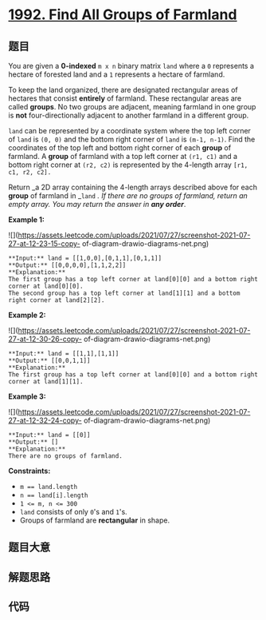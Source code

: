 # [1992. Find All Groups of Farmland](https://leetcode.com/problems/find-all-groups-of-farmland)

## 题目

You are given a **0-indexed** `m x n` binary matrix `land` where a `0`
represents a hectare of forested land and a `1` represents a hectare of
farmland.

To keep the land organized, there are designated rectangular areas of hectares
that consist **entirely** of farmland. These rectangular areas are called
**groups**. No two groups are adjacent, meaning farmland in one group is
**not** four-directionally adjacent to another farmland in a different group.

`land` can be represented by a coordinate system where the top left corner of
`land` is `(0, 0)` and the bottom right corner of `land` is `(m-1, n-1)`. Find
the coordinates of the top left and bottom right corner of each **group** of
farmland. A **group** of farmland with a top left corner at `(r1, c1)` and a
bottom right corner at `(r2, c2)` is represented by the 4-length array `[r1,
c1, r2, c2].`

Return _a 2D array containing the 4-length arrays described above for each
**group** of farmland in _`land` _. If there are no groups of farmland, return
an empty array. You may return the answer in **any order**_.



**Example 1:**

![](https://assets.leetcode.com/uploads/2021/07/27/screenshot-2021-07-27-at-12-23-15-copy-
of-diagram-drawio-diagrams-net.png)

    
    
    **Input:** land = [[1,0,0],[0,1,1],[0,1,1]]
    **Output:** [[0,0,0,0],[1,1,2,2]]
    **Explanation:**
    The first group has a top left corner at land[0][0] and a bottom right corner at land[0][0].
    The second group has a top left corner at land[1][1] and a bottom right corner at land[2][2].
    

**Example 2:**

![](https://assets.leetcode.com/uploads/2021/07/27/screenshot-2021-07-27-at-12-30-26-copy-
of-diagram-drawio-diagrams-net.png)

    
    
    **Input:** land = [[1,1],[1,1]]
    **Output:** [[0,0,1,1]]
    **Explanation:**
    The first group has a top left corner at land[0][0] and a bottom right corner at land[1][1].
    

**Example 3:**

![](https://assets.leetcode.com/uploads/2021/07/27/screenshot-2021-07-27-at-12-32-24-copy-
of-diagram-drawio-diagrams-net.png)

    
    
    **Input:** land = [[0]]
    **Output:** []
    **Explanation:**
    There are no groups of farmland.
    



**Constraints:**

  * `m == land.length`
  * `n == land[i].length`
  * `1 <= m, n <= 300`
  * `land` consists of only `0`'s and `1`'s.
  * Groups of farmland are **rectangular** in shape.


## 题目大意

## 解题思路

## 代码

```javascript

```
